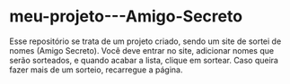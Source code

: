 # meu-projeto---Amigo-Secreto
Esse repositório se trata de um projeto criado, sendo um site de sortei de nomes (Amigo Secreto).
Você deve entrar no site, adicionar nomes que serão sorteados, e quando acabar a lista, clique em sortear.
Caso queira fazer mais de um sorteio, recarregue a página.

